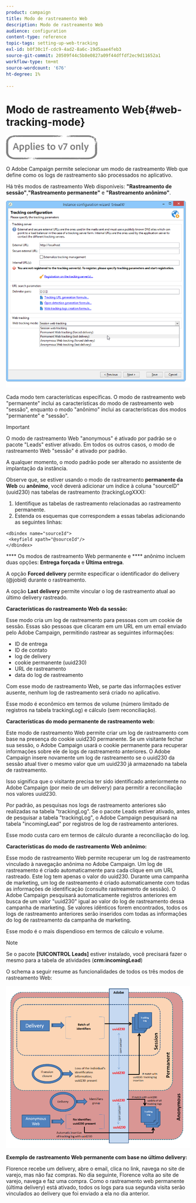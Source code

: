 ```yaml
---
product: campaign
title: Modo de rastreamento Web
description: Modo de rastreamento Web
audience: configuration
content-type: reference
topic-tags: setting-up-web-tracking
exl-id: b0f30c1f-cdc9-4ad2-8a6c-19d5aae4feb3
source-git-commit: 20509f44c5b8e0827a09f44dffdf2ec9d11652a1
workflow-type: tm+mt
source-wordcount: '676'
ht-degree: 1%

---
```


# Modo de rastreamento Web{#web-tracking-mode}

![](../../assets/v7-only.svg)

O Adobe Campaign permite selecionar um modo de rastreamento Web que define como os logs de rastreamento são processados no aplicativo.

Há três modos de rastreamento Web disponíveis: **&quot;Rastreamento de sessão&quot;**,**&quot;Rastreamento permanente&quot;** e **&quot;Rastreamento anônimo&quot;**.

![](assets/s_ncs_install_deployment_wiz_tracking_mode.png)

Cada modo tem características específicas. O modo de rastreamento web &quot;permanente&quot; inclui as características do modo de rastreamento web &quot;sessão&quot;, enquanto o modo &quot;anônimo&quot; inclui as características dos modos &quot;permanente&quot; e &quot;sessão&quot;.

>[!IMPORTANT]
>
>O modo de rastreamento Web &quot;anonymous&quot; é ativado por padrão se o pacote &quot;Leads&quot; estiver ativado. Em todos os outros casos, o modo de rastreamento Web &quot;sessão&quot; é ativado por padrão.
>
>A qualquer momento, o modo padrão pode ser alterado no assistente de implantação da instância.

Observe que, se estiver usando o modo de rastreamento **permanente da Web** ou **anônimo**, você deverá adicionar um índice à coluna &quot;sourceID&quot; (uuid230) nas tabelas de rastreamento (trackingLogXXX):

1. Identifique as tabelas de rastreamento relacionadas ao rastreamento permanente.
1. Estenda os esquemas que correspondem a essas tabelas adicionando as seguintes linhas:

```
<dbindex name="sourceId">
 <keyfield xpath="@sourceId"/>
</dbindex>
```

**** Os modos de rastreamento Web permanente e  **** anônimo incluem duas opções:  **Entrega forçada** e  **Última entrega**.

A opção **Forced delivery** permite especificar o identificador do delivery (@jobid) durante o rastreamento.

A opção **Last delivery** permite vincular o log de rastreamento atual ao último delivery rastreado.

**Características do rastreamento Web da sessão:**

Esse modo cria um log de rastreamento para pessoas com um cookie de sessão. Essas são pessoas que clicaram em um URL em um email enviado pelo Adobe Campaign, permitindo rastrear as seguintes informações:

* ID de entrega
* ID de contato
* log de delivery
* cookie permanente (uuid230)
* URL de rastreamento
* data do log de rastreamento

Com esse modo de rastreamento Web, se parte das informações estiver ausente, nenhum log de rastreamento será criado no aplicativo.

Esse modo é econômico em termos de volume (número limitado de registros na tabela trackingLog) e cálculo (sem reconciliação).

**Características do modo permanente de rastreamento web:**

Este modo de rastreamento Web permite criar um log de rastreamento com base na presença do cookie uuid230 permanente. Se um visitante fechar sua sessão, o Adobe Campaign usará o cookie permanente para recuperar informações sobre ele de logs de rastreamento anteriores. O Adobe Campaign insere novamente um log de rastreamento se o uuid230 da sessão atual tiver o mesmo valor que um uuid230 já armazenado na tabela de rastreamento.

Isso significa que o visitante precisa ter sido identificado anteriormente no Adobe Campaign (por meio de um delivery) para permitir a reconciliação nos valores uuid230.

Por padrão, as pesquisas nos logs de rastreamento anteriores são realizadas na tabela &quot;trackingLog&quot;. Se o pacote Leads estiver ativado, antes de pesquisar a tabela &quot;trackingLog&quot;, o Adobe Campaign pesquisará na tabela &quot;incomingLead&quot; por registros de log de rastreamento anteriores.

Esse modo custa caro em termos de cálculo durante a reconciliação do log.

**Características do modo de rastreamento Web anônimo:**

Esse modo de rastreamento Web permite recuperar um log de rastreamento vinculado à navegação anônima no Adobe Campaign. Um log de rastreamento é criado automaticamente para cada clique em um URL rastreado. Este log tem apenas o valor do uuid230. Durante uma campanha de marketing, um log de rastreamento é criado automaticamente com todas as informações de identificação (consulte rastreamento de sessão). O Adobe Campaign pesquisará automaticamente registros anteriores em busca de um valor &quot;uuid230&quot; igual ao valor do log de rastreamento dessa campanha de marketing. Se valores idênticos forem encontrados, todos os logs de rastreamento anteriores serão inseridos com todas as informações do log de rastreamento da campanha de marketing.

Esse modo é o mais dispendioso em termos de cálculo e volume.

>[!NOTE]
>
>Se o pacote **[!UICONTROL Leads]** estiver instalado, você precisará fazer o mesmo para a tabela de atividades (**crm:incomingLead**)

O schema a seguir resume as funcionalidades de todos os três modos de rastreamento Web:

![](assets/s_ncs_install_deployment_wiz_tracking_schema_mode.png)

**Exemplo de rastreamento Web permanente com base no último delivery:**

Florence recebe um delivery, abre o email, clica no link, navega no site de varejo, mas não faz compras. No dia seguinte, Florence volta ao site de varejo, navega e faz uma compra. Como o rastreamento web permanente (última delivery) está ativado, todos os logs para sua segunda visita serão vinculados ao delivery que foi enviado a ela no dia anterior.
